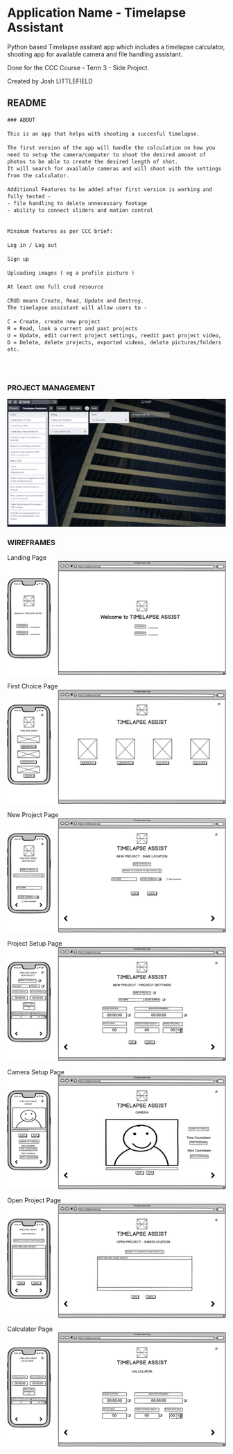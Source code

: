 # Application Name - Timelapse Assistant

Python based Timelapse assitant app which includes a timelapse calculator, shooting app for available camera and file handling assistant.

Done for the CCC Course - Term 3 - Side Project. 

Created by Josh LITTLEFIELD

## README
```
### ABOUT

This is an app that helps with shooting a succesful timelapse.

The first version of the app will handle the calculation on how you need to setup the camera/computer to shoot the desired amount of photos to be able to create the desired length of shot.
It will search for available cameras and will shoot with the settings from the calculator.

Additional Features to be added after first version is working and fully tested -
- file handling to delete unnecessary footage
- ability to connect sliders and motion control


Minimum features as per CCC brief:

Log in / Log out

Sign up

Uploading images ( eg a profile picture )

At least one full crud resource

CRUD means Create, Read, Update and Destroy.
The timelapse assistant will allow users to -
 
C = Create, create new project
R = Read, look a current and past projects
U = Update, edit current project settings, reedit past project video,
D = Delete, delete projects, exported videos, delete pictures/folders etc.




```


### PROJECT MANAGEMENT

![Trello Board 1](/docs/timelapse_trello_01.png)




### WIREFRAMES

Landing Page
![Trello Board 1](/docs/taapp/landing.png)

First Choice Page
![Trello Board 1](/docs/taapp/first_choices.png)

New Project Page
![Trello Board 1](/docs/taapp/new_project.png)

Project Setup Page
![Trello Board 1](/docs/taapp/project_setup.png)

Camera Setup Page
![Trello Board 1](/docs/taapp/camsetup.png)

Open Project Page
![Trello Board 1](/docs/taapp/open_project.png)

Calculator Page
![Trello Board 1](/docs/taapp/calculator.png)
